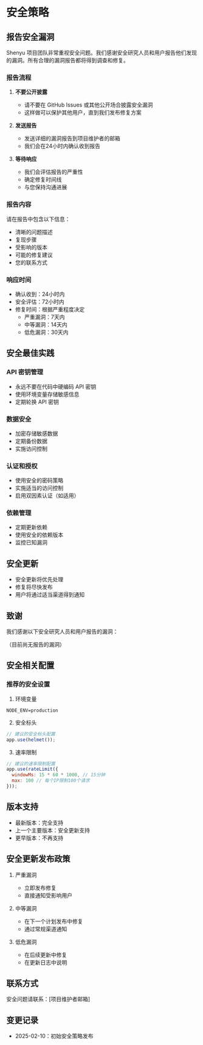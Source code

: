 # 安全策略

## 报告安全漏洞

Shenyu 项目团队非常重视安全问题。我们感谢安全研究人员和用户报告他们发现的漏洞。所有合理的漏洞报告都将得到调查和修复。

### 报告流程

1. **不要公开披露**
   - 请不要在 GitHub Issues 或其他公开场合披露安全漏洞
   - 这样做可以保护其他用户，直到我们发布修复方案

2. **发送报告**
   - 发送详细的漏洞报告到项目维护者的邮箱
   - 我们会在24小时内确认收到报告

3. **等待响应**
   - 我们会评估报告的严重性
   - 确定修复时间线
   - 与您保持沟通进展

### 报告内容

请在报告中包含以下信息：

- 清晰的问题描述
- 复现步骤
- 受影响的版本
- 可能的修复建议
- 您的联系方式

### 响应时间

- 确认收到：24小时内
- 安全评估：72小时内
- 修复时间：根据严重程度决定
  * 严重漏洞：7天内
  * 中等漏洞：14天内
  * 低危漏洞：30天内

## 安全最佳实践

### API 密钥管理
- 永远不要在代码中硬编码 API 密钥
- 使用环境变量存储敏感信息
- 定期轮换 API 密钥

### 数据安全
- 加密存储敏感数据
- 定期备份数据
- 实施访问控制

### 认证和授权
- 使用安全的密码策略
- 实施适当的访问控制
- 启用双因素认证（如适用）

### 依赖管理
- 定期更新依赖
- 使用安全的依赖版本
- 监控已知漏洞

## 安全更新

- 安全更新将优先处理
- 修复将尽快发布
- 用户将通过适当渠道得到通知

## 致谢

我们感谢以下安全研究人员和用户报告的漏洞：

（目前尚无报告的漏洞）

## 安全相关配置

### 推荐的安全设置

1. 环境变量
```env
NODE_ENV=production
```

2. 安全标头
```javascript
// 建议的安全标头配置
app.use(helmet());
```

3. 速率限制
```javascript
// 建议的速率限制配置
app.use(rateLimit({
  windowMs: 15 * 60 * 1000, // 15分钟
  max: 100 // 每个IP限制100个请求
}));
```

## 版本支持

- 最新版本：完全支持
- 上一个主要版本：安全更新支持
- 更早版本：不再支持

## 安全更新发布政策

1. 严重漏洞
   - 立即发布修复
   - 直接通知受影响用户

2. 中等漏洞
   - 在下一个计划发布中修复
   - 通过常规渠道通知

3. 低危漏洞
   - 在后续更新中修复
   - 在更新日志中说明

## 联系方式

安全问题请联系：[项目维护者邮箱]

## 变更记录

- 2025-02-10：初始安全策略发布
